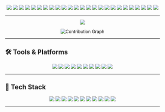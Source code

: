 <p align="center">
  <!-- F -->
  <img src="https://img.shields.io/badge/--FF0000?style=for-the-badge&logoColor=transparent"/>
  <img src="https://img.shields.io/badge/--FF0000?style=for-the-badge&logoColor=transparent"/>
  <img src="https://img.shields.io/badge/F-FF0000?style=for-the-badge&logoColor=white"/>
  <img src="https://img.shields.io/badge/--FF0000?style=for-the-badge&logoColor=transparent"/>
  <img src="https://img.shields.io/badge/--FF0000?style=for-the-badge&logoColor=transparent"/>
  
  <!-- U -->
  <img src="https://img.shields.io/badge/U-FF7F00?style=for-the-badge&logoColor=white"/>
  <img src="https://img.shields.io/badge/--FF7F00?style=for-the-badge&logoColor=transparent"/>
  <img src="https://img.shields.io/badge/--FF7F00?style=for-the-badge&logoColor=transparent"/>
  <img src="https://img.shields.io/badge/U-FF7F00?style=for-the-badge&logoColor=white"/>
  <img src="https://img.shields.io/badge/--FF7F00?style=for-the-badge&logoColor=transparent"/>

  <!-- L -->
  <img src="https://img.shields.io/badge/L-FFFF00?style=for-the-badge&logoColor=white"/>
  <img src="https://img.shields.io/badge/--FFFF00?style=for-the-badge&logoColor=transparent"/>
  <img src="https://img.shields.io/badge/--FFFF00?style=for-the-badge&logoColor=transparent"/>
  <img src="https://img.shields.io/badge/--FFFF00?style=for-the-badge&logoColor=transparent"/>
  <img src="https://img.shields.io/badge/--FFFF00?style=for-the-badge&logoColor=transparent"/>

  <!-- L -->
  <img src="https://img.shields.io/badge/L-00FF00?style=for-the-badge&logoColor=white"/>
  <img src="https://img.shields.io/badge/--00FF00?style=for-the-badge&logoColor=transparent"/>
  <img src="https://img.shields.io/badge/--00FF00?style=for-the-badge&logoColor=transparent"/>
  <img src="https://img.shields.io/badge/--00FF00?style=for-the-badge&logoColor=transparent"/>
  <img src="https://img.shields.io/badge/--00FF00?style=for-the-badge&logoColor=transparent"/>

  <!-- S -->
  <img src="https://img.shields.io/badge/S-0000FF?style=for-the-badge&logoColor=white"/>
  <img src="https://img.shields.io/badge/S-0000FF?style=for-the-badge&logoColor=white"/>
  <img src="https://img.shields.io/badge/--0000FF?style=for-the-badge&logoColor=transparent"/>
  <img src="https://img.shields.io/badge/--0000FF?style=for-the-badge&logoColor=transparent"/>
  <img src="https://img.shields.io/badge/S-0000FF?style=for-the-badge&logoColor=white"/>
</p>

---

<p align="center">
  <a href="https://github.com/anuraghazra/github-readme-stats">
    <img 
      src="https://github-readme-stats.vercel.app/api?username=bohdankubytskiy&show_icons=true&theme=dracula"
      style="display: inline-block; vertical-align: top;"
    />
  </a>
<p align="center">
  <a href="https://github.com/ashutosh00710/github-readme-activity-graph">
    <img 
      src="https://github-readme-activity-graph.vercel.app/graph?username=bohdankubytskiy&theme=dracula"
      style="display: inline-block; vertical-align: top;"
      alt="Contribution Graph"
    />
  </a>
</p>
</p>

---

## 🛠️ Tools & Platforms

<p align="center">
  <img src="https://img.shields.io/badge/Kibana-005571?style=for-the-badge&logo=Kibana&logoColor=white"/>
  <img src="https://img.shields.io/badge/Elastic_Search-005571?style=for-the-badge&logo=elasticsearch&logoColor=white"/>
  <img src="https://img.shields.io/badge/RabbitMQ-FF6600?style=for-the-badge&logo=rabbitmq&logoColor=white"/>
  <img src="https://img.shields.io/badge/Claude-D97757?style=for-the-badge&logo=claude&logoColor=white"/>
  <img src="https://img.shields.io/badge/GitHub_Copilot-000000?style=for-the-badge&logo=githubcopilot&logoColor=white"/>
  <img src="https://img.shields.io/badge/daily.dev-CE3DF3?style=for-the-badge&logo=dailydotdev&logoColor=white"/>
  <img src="https://img.shields.io/badge/Game_&_Watch-CCFF00?style=for-the-badge&logo=gameandwatch&logoColor=gray"/>
  <img src="https://img.shields.io/badge/Jira-0052CC?style=for-the-badge&logo=Jira&logoColor=white"/>
  <img src="https://img.shields.io/badge/VSCode-0078D4?style=for-the-badge&logo=visual%20studio%20code&logoColor=white"/>
  <img src="https://img.shields.io/badge/Windows-0078D6?style=for-the-badge&logo=windows&logoColor=white"/>
</p>

---

## 🧰 Tech Stack

<p align="center">
  <img src="https://img.shields.io/badge/Flutter-02569B?style=for-the-badge&logo=flutter&logoColor=white"/>
  <img src="https://img.shields.io/badge/Dart-0175C2?style=for-the-badge&logo=dart&logoColor=white"/>
  <img src="https://img.shields.io/badge/React_Native-20232A?style=for-the-badge&logo=react&logoColor=61DAFB"/>
  <img src="https://img.shields.io/badge/React-20232A?style=for-the-badge&logo=react&logoColor=61DAFB"/>
  <img src="https://img.shields.io/badge/NestJS-E0234E?style=for-the-badge&logo=nestjs&logoColor=white"/>
  <img src="https://img.shields.io/badge/Node.js-339933?style=for-the-badge&logo=nodedotjs&logoColor=white"/>
  <img src="https://img.shields.io/badge/Laravel-FF2D20?style=for-the-badge&logo=laravel&logoColor=white"/>
  <img src="https://img.shields.io/badge/Docker-2CA5E0?style=for-the-badge&logo=docker&logoColor=white"/>
  <img src="https://img.shields.io/badge/TypeScript-007ACC?style=for-the-badge&logo=typescript&logoColor=white"/>
  <img src="https://img.shields.io/badge/Swagger-85EA2D?style=for-the-badge&logo=Swagger&logoColor=white"/>
  <img src="https://img.shields.io/badge/Stripe-626CD9?style=for-the-badge&logo=Stripe&logoColor=white"/>
</p>

---

